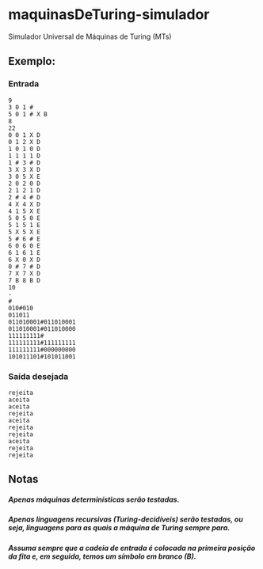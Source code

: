 # maquinasDeTuring-simulador
Simulador Universal de Máquinas de Turing (MTs)


## Exemplo: 
### Entrada
```
9
3 0 1 #
5 0 1 # X B 
8
22
0 0 1 X D
0 1 2 X D
1 0 1 0 D
1 1 1 1 D
1 # 3 # D
3 X 3 X D
3 0 5 X E
2 0 2 0 D
2 1 2 1 D
2 # 4 # D
4 X 4 X D
4 1 5 X E
5 0 5 0 E
5 1 5 1 E
5 X 5 X E
5 # 6 # E
6 0 6 0 E
6 1 6 1 E
6 X 0 X D
0 # 7 # D
7 X 7 X D
7 B 8 B D
10
-
#
010#010
011011
011010001#011010001
011010001#011010000
111111111#
111111111#111111111
111111111#000000000
101011101#101011001
```

### Saída desejada
```
rejeita
aceita
aceita
rejeita
aceita
rejeita
rejeita
aceita
rejeita
rejeita
```


## Notas
##### Apenas máquinas determinísticas serão testadas.
##### Apenas linguagens recursivas (Turing-decidíveis) serão testadas, ou seja, linguagens para as quais a máquina de Turing sempre para.
##### Assuma sempre que a cadeia de entrada é colocada na primeira posição da fita e, em seguida, temos um símbolo em branco (B).
